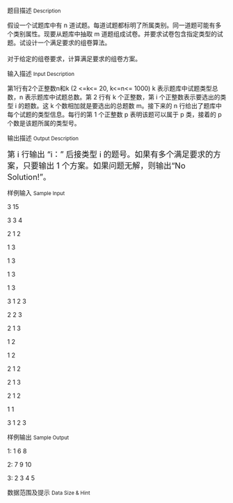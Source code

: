 <div class="panel panel-default">
<div class="area-title">
<span>
题目描述
<small>Description</small>
</span></div>
<div class="panel-body">

<p><span style="">假设一个试题库中有 n 道试题。每道试题都标明了所属类别。同一道题可能有多个类别</span><span style="">属性。现要从题库中抽取 m 道题组成试卷。并要求试卷包含指定类型的试题。试设计一个</span><span style="">满足要求的组卷算法。 </span><br><br><span style="">对于给定的组卷要求，计算满足要求的组卷方案</span>。</p>

</div>
</div>

<div class="panel panel-default">
<div class="area-title">
<span>
输入描述
<small>Input Description</small>
</span></div>
<div class="panel-body">
<p><span style="">第1行有2个正整数n和k (2 &lt;=k&lt;= 20, k&lt;=n&lt;= 1000) </span><span style="">k 表示题库中试题类型总数，n 表示题库中试题总数。第 2 行有 k 个正整数，第 i 个正整数</span><span style="">表示要选出的类型 i 的题数。这 k 个数相加就是要选出的总题数 m。接下来的 n 行给出了题</span><span style="">库中每个试题的类型信息。每行的第 1 个正整数 p 表明该题可以属于 p 类，接着的 p 个数是</span><span style="">该题所属的类型号。</span></p>

</div>
</div>
<div  class="panel panel-default">
<div class="area-title">
<span>
输出描述
<small>Output Description</small>
</span></div>
<div class="panel-body">

<p><span style="font-size: large;">第 i 行输出 &ldquo;i：&rdquo; 后接类</span><span style="font-size: large;">型 i 的题号。如果有多个满足要求的方案，只要输出 1 个方案。如果问题无解，则输出&ldquo;No </span><span style="font-size: large;">Solution!&rdquo;。</span></p>

</div>
</div>


<div class="panel panel-default">
<div class="area-title">
<span>
样例输入
<small>Sample Input</small>
</span></div>
<div class="panel-body">
<p><span style="">3 </span><span style="">15 </span></p>
<p><span style="">3 3 4 </span></p>
<p><span style="">2 1 2 </span></p>
<p><span style="">1 3 </span></p>
<p><span style="">1 3 </span></p>
<p><span style="">1 3 </span></p>
<p><span style="">1 3 </span></p>
<p><span style="">3 1 2 3 </span></p>
<p><span style="">2 2 3 </span></p>
<p><span style="">2 1 3 </span></p>
<p><span style="">1 2 </span></p>
<p><span style="">1 2 </span></p>
<p><span style="">2 1 2 </span></p>
<p><span style="">2 1 3 </span></p>
<p><span style="">2 1 2 </span></p>
<p><span style="">1 1 </span></p>
<p><span style="">3 1 2 3</span></p>

</div>
</div>

<div class="panel panel-default">
<div class="area-title">
<span>
样例输出
<small>Sample Output</small>
</span></div>
<div class="panel-body">
<p><span style="">1: 1 6 8  </span></p>
<p><span style="">2: 7 9 10  </span></p>
<p><span style="">3: 2 3 4 5</span></p>

</div>
</div>

<div class="panel panel-default">
<div class="area-title">
<span>
数据范围及提示
<small>Data Size & Hint</small>
</span></div>
<div class="panel-body">

</div>
</div>
